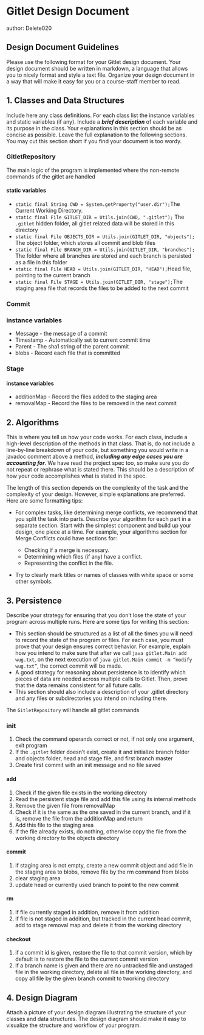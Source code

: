 # Gitlet Design Document
author: Delete020

## Design Document Guidelines

Please use the following format for your Gitlet design document. Your design
document should be written in markdown, a language that allows you to nicely 
format and style a text file. Organize your design document in a way that 
will make it easy for you or a course-staff member to read.  

## 1. Classes and Data Structures

Include here any class definitions. For each class list the instance
variables and static variables (if any). Include a ***brief description***
of each variable and its purpose in the class. Your explanations in
this section should be as concise as possible. Leave the full
explanation to the following sections. You may cut this section short
if you find your document is too wordy.

### GitletRepository

The main logic of the program is implemented where the non-remote commands of the gitlet are handled

#### static variables

- `static final String CWD = System.getProperty("user.dir");`The Current Working Directory.
- `static final File GITLET_DIR = Utils.join(CWD, ".gitlet");` The `.gitlet` hidden folder, all gitlet related data will be stored in this directory
- `static final File OBJECTS_DIR = Utils.join(GITLET_DIR, "objects");` The object folder, which stores all commit and blob files
- `static final File BRANCH_DIR = Utils.join(GITLET_DIR, "branches");` The folder where all branches are stored and each branch is persisted as a file in this folder
- `static final File HEAD = Utils.join(GITLET_DIR, "HEAD");`Head file, pointing to the current branch
- `static final File STAGE = Utils.join(GITLET_DIR, "stage");`The staging area file that records the files to be added to the next commit

### Commit

### instance variables

- Message - the message of a commit
- Timestamp - Automatically set to current commit time
- Parent - The sha1 string of the parent commit
- blobs - Record each file that is committed

### Stage

#### instance variables

- additionMap - Record the files added to the staging area
- removalMap - Record the files to be removed in the next commit

## 2. Algorithms

This is where you tell us how your code works. For each class, include
a high-level description of the methods in that class. That is, do not
include a line-by-line breakdown of your code, but something you would
write in a javadoc comment above a method, ***including any edge cases
you are accounting for***. We have read the project spec too, so make
sure you do not repeat or rephrase what is stated there.  This should
be a description of how your code accomplishes what is stated in the
spec.


The length of this section depends on the complexity of the task and
the complexity of your design. However, simple explanations are
preferred. Here are some formatting tips:

* For complex tasks, like determining merge conflicts, we recommend
  that you split the task into parts. Describe your algorithm for each
  part in a separate section. Start with the simplest component and
  build up your design, one piece at a time. For example, your
  algorithms section for Merge Conflicts could have sections for:

   * Checking if a merge is necessary.
   * Determining which files (if any) have a conflict.
   * Representing the conflict in the file.
  
* Try to clearly mark titles or names of classes with white space or
  some other symbols.

## 3. Persistence

Describe your strategy for ensuring that you don’t lose the state of your program
across multiple runs. Here are some tips for writing this section:

* This section should be structured as a list of all the times you
  will need to record the state of the program or files. For each
  case, you must prove that your design ensures correct behavior. For
  example, explain how you intend to make sure that after we call
       `java gitlet.Main add wug.txt`,
  on the next execution of
       `java gitlet.Main commit -m “modify wug.txt”`, 
  the correct commit will be made.
* A good strategy for reasoning about persistence is to identify which
  pieces of data are needed across multiple calls to Gitlet. Then,
  prove that the data remains consistent for all future calls.
* This section should also include a description of your .gitlet
  directory and any files or subdirectories you intend on including
  there.

The `GitletRepository` will handle all gitlet commands

### init

1. Check the command operands correct or not, if not only one argument, exit program 
2. If the `.gitlet` folder doesn’t exist, create it and initialize branch folder and objects folder,  head and stage file, and first branch master
3. Create first commit  with an init message and no file saved

#### add

1. Check if the given file exists in the working directory
2. Read the persistent stage file and add this file using its internal methods
3. Remove the given file from removalMap
4. Check if it is the same as the one saved in the current branch, and if it is, remove the file from the additionMap and return
5. Add this file to the staging area 
6. If the file already exists, do nothing, otherwise copy the file from the working directory to the objects directory

#### commit

1. if staging area is not empty, create a new commit object and add file in the staging area to blobs, remove file by the  rm command from blobs 
2. clear staging area
3. update head or currently used branch to point to the new commit

#### rm

1. if file currently staged in addition, remove it from addition
2. if file is not staged in addition, but tracked in the current head commit, add to stage removal map and delete it from the working directory 

#### checkout

1. if a commit id is given, restore the file to that commit version, which by default is to restore the file to the current commit version
2. if a branch name is given and there are no untracked file and unstaged file in the working directory, delete all file in the working directory, and copy all file by the given branch commit  to tworking directory

## 4. Design Diagram

Attach a picture of your design diagram illustrating the structure of your
classes and data structures. The design diagram should make it easy to 
visualize the structure and workflow of your program.

